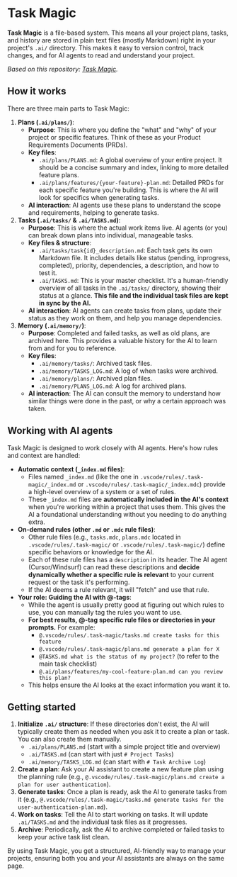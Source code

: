 # Task Magic

**Task Magic** is a file-based system. This means all your project plans, tasks, and history are stored in plain text files (mostly Markdown) right in your project's `.ai/` directory. This makes it easy to version control, track changes, and for AI agents to read and understand your project.

*Based on this repository: [Task Magic](https://github.com/iannuttall/task-magic).*

## How it works

There are three main parts to Task Magic:

1. **Plans (`.ai/plans/`)**:
    - **Purpose**: This is where you define the "what" and "why" of your project or specific features. Think of these as your Product Requirements Documents (PRDs).
    - **Key files**:
      - `.ai/plans/PLANS.md`: A global overview of your entire project. It should be a concise summary and index, linking to more detailed feature plans.
      - `.ai/plans/features/{your-feature}-plan.md`: Detailed PRDs for each specific feature you're building. This is where the AI will look for specifics when generating tasks.
    - **AI interaction**: AI agents use these plans to understand the scope and requirements, helping to generate tasks.
2. **Tasks (`.ai/tasks/` & `.ai/TASKS.md`)**:
    - **Purpose**: This is where the actual work items live. AI agents (or you) can break down plans into individual, manageable tasks.
    - **Key files & structure**:
      - `.ai/tasks/task{id}_description.md`: Each task gets its own Markdown file. It includes details like status (pending, inprogress, completed), priority, dependencies, a description, and how to test it.
      - `.ai/TASKS.md`: This is your master checklist. It's a human-friendly overview of all tasks in the `.ai/tasks/` directory, showing their status at a glance. **This file and the individual task files are kept in sync by the AI.**
    - **AI interaction**: AI agents can create tasks from plans, update their status as they work on them, and help you manage dependencies.
3. **Memory (`.ai/memory/`)**:
    - **Purpose**: Completed and failed tasks, as well as old plans, are archived here. This provides a valuable history for the AI to learn from and for you to reference.
    - **Key files**:
      - `.ai/memory/tasks/`: Archived task files.
      - `.ai/memory/TASKS_LOG.md`: A log of when tasks were archived.
      - `.ai/memory/plans/`: Archived plan files.
      - `.ai/memory/PLANS_LOG.md`: A log for archived plans.
    - **AI interaction**: The AI can consult the memory to understand how similar things were done in the past, or why a certain approach was taken.

## Working with AI agents

Task Magic is designed to work closely with AI agents. Here's how rules and context are handled:

- **Automatic context (`_index.md` files)**:
  - Files named `_index.md` (like the one in `.vscode/rules/.task-magic/_index.md` or `.vscode/rules/.task-magic/_index.mdc`) provide a high-level overview of a system or a set of rules.
  - These `_index.md` files are **automatically included in the AI's context** when you're working within a project that uses them. This gives the AI a foundational understanding without you needing to do anything extra.
- **On-demand rules (other `.md` or `.mdc` rule files)**:
  - Other rule files (e.g., `tasks.mdc`, `plans.mdc` located in `.vscode/rules/.task-magic/` or `.vscode/rules/.task-magic/`) define specific behaviors or knowledge for the AI.
  - Each of these rule files has a `description` in its header. The AI agent (Cursor/Windsurf) can read these descriptions and **decide dynamically whether a specific rule is relevant** to your current request or the task it's performing.
  - If the AI deems a rule relevant, it will "fetch" and use that rule.
- **Your role: Guiding the AI with @-tags**:
  - While the agent is usually pretty good at figuring out which rules to use, you can manually tag the rules you want to use.
  - **For best results, @-tag specific rule files or directories in your prompts.** For example:
    - `@.vscode/rules/.task-magic/tasks.md create tasks for this feature`
    - `@.vscode/rules/.task-magic/plans.md generate a plan for X`
    - `@TASKS.md what is the status of my project?` (to refer to the main task checklist)
    - `@.ai/plans/features/my-cool-feature-plan.md can you review this plan?`
  - This helps ensure the AI looks at the exact information you want it to.

## Getting started

1. **Initialize `.ai/` structure**: If these directories don't exist, the AI will typically create them as needed when you ask it to create a plan or task. You can also create them manually.
    - `.ai/plans/PLANS.md` (start with a simple project title and overview)
    - `.ai/TASKS.md` (can start with just `# Project Tasks`)
    - `.ai/memory/TASKS_LOG.md` (can start with `# Task Archive Log`)
2. **Create a plan**: Ask your AI assistant to create a new feature plan using the planning rule (e.g., `@.vscode/rules/.task-magic/plans.md create a plan for user authentication`).
3. **Generate tasks**: Once a plan is ready, ask the AI to generate tasks from it (e.g., `@.vscode/rules/.task-magic/tasks.md generate tasks for the user-authentication-plan.md`).
4. **Work on tasks**: Tell the AI to start working on tasks. It will update `.ai/TASKS.md` and the individual task files as it progresses.
5. **Archive**: Periodically, ask the AI to archive completed or failed tasks to keep your active task list clean.

By using Task Magic, you get a structured, AI-friendly way to manage your projects, ensuring both you and your AI assistants are always on the same page.
